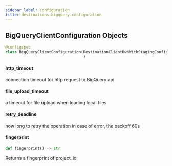 ```yaml
---
sidebar_label: configuration
title: destinations.bigquery.configuration
---
```


## BigQueryClientConfiguration Objects

```python
@configspec
class BigQueryClientConfiguration(DestinationClientDwhWithStagingConfiguration
                                  )
```

#### http\_timeout

connection timeout for http request to BigQuery api

#### file\_upload\_timeout

a timeout for file upload when loading local files

#### retry\_deadline

how long to retry the operation in case of error, the backoff 60s

#### fingerprint

```python
def fingerprint() -> str
```

Returns a fingerprint of project_id

